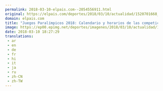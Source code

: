 ```yaml
---
permalink: 2018-03-10-elpais.com--2054556911.html
original: https://elpais.com/deportes/2018/03/10/actualidad/1520701668_626869.html#?ref=rss&format=simple&link=link
domain: elpais.com
title: "Juegos Paralímpicos 2018: Calendario y horarios de las competiciones de Pyeongchang"
image: https://ep00.epimg.net/deportes/imagenes/2018/03/10/actualidad/1520701668_626869_1520701948_rrss_normal.jpg
date: 2018-03-10 18:27:29
translations: 
 - ar
 - en
 - de
 - fr
 - hi
 - it
 - ja
 - ru
 - zh-CN
 - zh-TW
---
```


